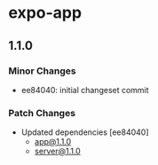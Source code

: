 # expo-app

## 1.1.0

### Minor Changes

- ee84040: initial changeset commit

### Patch Changes

- Updated dependencies [ee84040]
  - app@1.1.0
  - server@1.1.0
